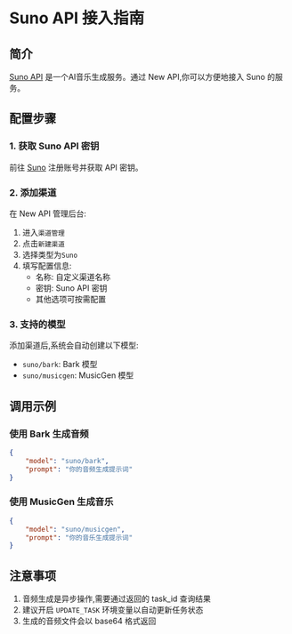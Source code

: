 # Suno API 接入指南

## 简介

[Suno API](https://github.com/Suno-AI/Suno-API) 是一个AI音乐生成服务。通过 New API,你可以方便地接入 Suno 的服务。

## 配置步骤

### 1. 获取 Suno API 密钥
前往 [Suno](https://suno.ai) 注册账号并获取 API 密钥。

### 2. 添加渠道
在 New API 管理后台:

1. 进入`渠道管理`
2. 点击`新建渠道`
3. 选择类型为`Suno`
4. 填写配置信息:
   - 名称: 自定义渠道名称
   - 密钥: Suno API 密钥
   - 其他选项可按需配置

### 3. 支持的模型
添加渠道后,系统会自动创建以下模型:

- `suno/bark`: Bark 模型
- `suno/musicgen`: MusicGen 模型

## 调用示例

### 使用 Bark 生成音频
```json
{
    "model": "suno/bark",
    "prompt": "你的音频生成提示词"
}
```

### 使用 MusicGen 生成音乐
```json
{
    "model": "suno/musicgen",
    "prompt": "你的音乐生成提示词"
}
```

## 注意事项

1. 音频生成是异步操作,需要通过返回的 task_id 查询结果
2. 建议开启 `UPDATE_TASK` 环境变量以自动更新任务状态
3. 生成的音频文件会以 base64 格式返回 